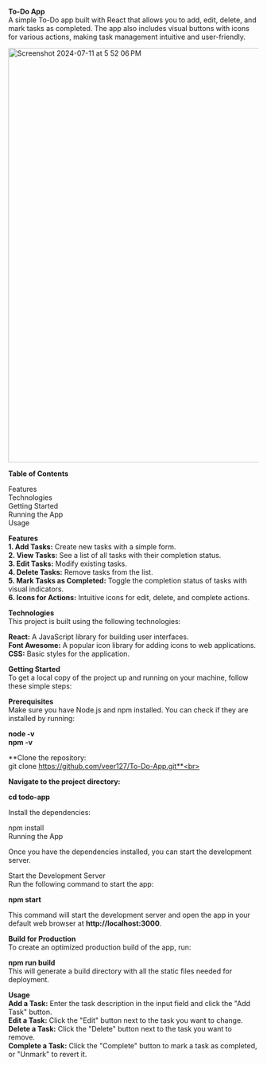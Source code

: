**To-Do App** <br>
A simple To-Do app built with React that allows you to add, edit, delete, and mark tasks as completed. The app also includes visual buttons with icons for various actions, making task management intuitive and user-friendly.

 
<img width="833" alt="Screenshot 2024-07-11 at 5 52 06 PM" src="https://github.com/veer127/To-Do-App/assets/122370794/4fbcbccd-2007-48da-b4a3-003544eb7aa1">

**Table of Contents** <br>

Features<br>
Technologies<br>
Getting Started<br>
Running the App<br>
Usage<br>


**Features**<br>
**1. Add Tasks:** Create new tasks with a simple form.<br>
**2. View Tasks:** See a list of all tasks with their completion status.<br>
**3. Edit Tasks:** Modify existing tasks.<br>
**4. Delete Tasks:** Remove tasks from the list.<br>
**5. Mark Tasks as Completed:** Toggle the completion status of tasks with visual indicators.<br>
**6. Icons for Actions:** Intuitive icons for edit, delete, and complete actions.<br>

**Technologies**<br>
This project is built using the following technologies:<br>

**React:** A JavaScript library for building user interfaces.<br>
**Font Awesome:** A popular icon library for adding icons to web applications.<br>
**CSS:** Basic styles for the application.<br>

**Getting Started**<br>
To get a local copy of the project up and running on your machine, follow these simple steps:

**Prerequisites**<br>
Make sure you have Node.js and npm installed. You can check if they are installed by running:

**node -v<br>
npm -v**<br>

**Clone the repository:<br>
git clone  https://github.com/veer127/To-Do-App.git**<br>

**Navigate to the project directory:**

**cd todo-app**

Install the dependencies:

npm install<br>
Running the App

Once you have the dependencies installed, you can start the development server.

Start the Development Server<br>
Run the following command to start the app:<br>

**npm start**<br>

This command will start the development server and open the app in your default web browser at **http://localhost:3000**.

**Build for Production**<br>
To create an optimized production build of the app, run:
 
**npm run build**<br>
This will generate a build directory with all the static files needed for deployment.

**Usage**<br>
**Add a Task:** Enter the task description in the input field and click the "Add Task" button.<br>
**Edit a Task:** Click the "Edit" button next to the task you want to change.<br>
**Delete a Task:** Click the "Delete" button next to the task you want to remove.<br>
**Complete a Task:** Click the "Complete" button to mark a task as completed, or "Unmark" to revert it.<br>
